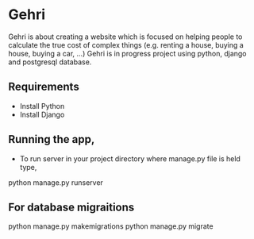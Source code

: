 # Gehri
Gehri is about creating a website which is focused on helping people to calculate the true cost of complex things (e.g. renting a house, buying a house, buying a car, ...)
Gehri is in progress project using python, django and postgresql database.
 ## Requirements
 
 * Install Python
 * Install Django
 
 ## Running the app,
 * To run server
 in your project directory where manage.py file is held type, 
 
 python manage.py runserver
 
 ## For database migraitions 
 
 python manage.py makemigrations
 python manage.py migrate
 
